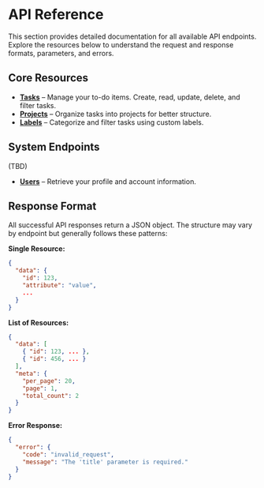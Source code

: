 # API Reference

This section provides detailed documentation for all available API endpoints. Explore the resources below to understand the request and response formats, parameters, and errors.

## Core Resources

*   **[Tasks](API/task-manager-api/reference/tasks.md)** – Manage your to-do items. Create, read, update, delete, and filter tasks.
*   **[Projects](API/task-manager-api/reference/projects.md)** – Organize tasks into projects for better structure.
*   **[Labels](API/task-manager-api/reference/labels.md)** – Categorize and filter tasks using custom labels.

## System Endpoints 
(TBD)

*   **[Users]()** – Retrieve your profile and account information.

## Response Format

All successful API responses return a JSON object. The structure may vary by endpoint but generally follows these patterns:

**Single Resource:**
```json
{
  "data": {
    "id": 123,
    "attribute": "value",
    ...
  }
}
```

**List of Resources:**
```json
{
  "data": [
    { "id": 123, ... },
    { "id": 456, ... }
  ],
  "meta": {
    "per_page": 20,
    "page": 1,
    "total_count": 2
  }
}
```
**Error Response:**
```json
{
  "error": {
    "code": "invalid_request",
    "message": "The 'title' parameter is required."
  }
}
```